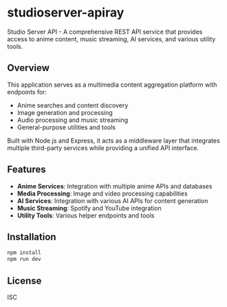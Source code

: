 # studioserver-apiray

Studio Server API - A comprehensive REST API service that provides access to anime content, music streaming, AI services, and various utility tools.

## Overview

This application serves as a multimedia content aggregation platform with endpoints for:
- Anime searches and content discovery
- Image generation and processing
- Audio processing and music streaming
- General-purpose utilities and tools

Built with Node.js and Express, it acts as a middleware layer that integrates multiple third-party services while providing a unified API interface.

## Features

- **Anime Services**: Integration with multiple anime APIs and databases
- **Media Processing**: Image and video processing capabilities
- **AI Services**: Integration with various AI APIs for content generation
- **Music Streaming**: Spotify and YouTube integration
- **Utility Tools**: Various helper endpoints and tools

## Installation

```bash
npm install
npm run dev
```

## License

ISC
